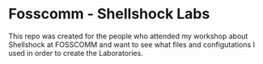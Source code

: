 # Fosscomm - Shellshock Labs 

This repo was created for the people who attended my workshop about Shellshock   at FOSSCOMM and want to see what files and configutations I used in order to create the Laboratories.

